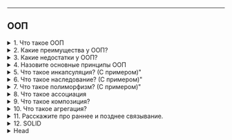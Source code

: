 
---

## ООП 

<details>
        <summary> 1. Что такое ООП</summary>

**ООП** (`объектно-ориентированное программирование`) — это парадигма программирования, 
основанная на использовании **объектов**, которые объединяют данные и **методы** для их обработки. 

Основные принципы: 
* **инкапсуляция**, 
* **наследование**, 
* **полиморфизм** и 
* **абстракция**.

```text

***** из методички *****
"ООП" - методология программирования, основанная на представлении программы в виде совокупности объектов, 
каждый из которых является экземпляром определенного класса, а классы образуют иерархию наследования.

Согласно парадигме ООП программа состоит из объектов, обменивающихся сообщениями. Объекты могут обладать состоянием, 
единственный способ изменить состояние объекта - передать ему сообщение,  в ответ на которое, 
объект может изменить собственное состояние.

Класс — это описание еще не созданного объекта, как бы общий шаблон, состоящий из полей, методов и конструктора, 
а объект – экземпляр класса, созданный на основе этого описания."
```
</details>



<details>
        <summary>2. Какие преимущества у ООП?</summary>

> **Читаемость** – код структурирован, легче понимать назначения функций.
> 
> **Быстрая разработка** – удобное создание и использование объектов.
> 
> **Масштабируемость** – проще реализовать сложный функционал.
> 
> **Минимизация дублирования** – повторяющийся код выносится в классы.

```text
***** из методички *****
 * Легко читается - не нужно выискивать в коде функции и выяснять, за что они отвечают
 * Быстро пишется - можно быстро создать сущности, с которыми должна работать программа.
 * Простота реализации большого функционала - т.к. на написание кода уходит меньше времени, 
можно гораздо быстрее создать приложение с множеством возможностей
 * Меньше повторений кода - не нужно писать однотипные функции для разных сущностей
```
</details>



<details>
        <summary>3. Какие недостатки у ООП?</summary>

> **Повышенное потребление ресурсов** – дополнительные абстракции снижают производительность.
> 
> **Сложность освоения** – требует больше времени на изучение.
> 
> **Избыточность кода** – из-за классов и объектов программа может становиться громоздкой.
> 

```text
***** из методички *****
* Меньше повторений кода - не нужно писать однотипные функции для разных сущностей
* Снижает производительность - многие вещи технически реализованы иначе, поэтому они используют больше ресурсов.
* Сложно начать - парадигма ООП сложнее функционального программирования, поэтому на старт уходит больше времени
```
</details>



<details>
        <summary>4. Назовите основные принципы ООП</summary>

> **Инкапсуляция** – скрытие деталей реализации и управление доступом.
>
> **Наследование** – создание новых классов на основе существующих.
>
> **Полиморфизм** – единый интерфейс для разных типов объектов.
>
> **Абстракция** – выделение ключевых характеристик и скрытие несущественных деталей.
> 

```text
***** из методички *****
Инкапсуляция
Наследование 
Полиморфизм
```
</details>



<details>
        <summary>5. Что такое инкапсуляция? (С примером)"</summary>

**Инкапсуляция** – объединение данных и методов, работающих с ними, в одном объекте, 
что защищает их от внешнего вмешательства и ошибок. 

Это позволяет изменять внутренности класса 
без влияния на его использование снаружи.

```text
***** из методички *****
Свойство системы, которое объединяет данные и методы, манипулирующие этими данными, 
а также защищает и то, и другое от внешнего вмешательства или неправильного использования. 

Инкапсуляция - это объединение данных и методов работы с этими данными в одной упаковке («капсуле»). 

Чтобы малейшее изменение в классе не влекло за собой изменение внешнего поведения класса
```
</details>



<details>
        <summary>6. Что такое наследование? (С примером)"</summary>

Наследование – возможность создания нового класса на основе существующего, 
при этом новый класс может наследовать его свойства и методы, расширяя или изменяя их.


```text
***** из методички *****
Свойство системы, которое позволяет описать новый класс 
на основе уже существующего с частично или полностью заимствованной функциональностью.
```
</details>



<details>
        <summary>7. Что такое полиморфизм? (С примером)"</summary>

**Полиморфизм** – способность использовать объекты с одинаковым интерфейсом, 
не зная их точного типа и внутренней структуры. Это упрощает код, 
позволяя выполнять одинаковые действия с разными объектами. 

**Полиморфизм** бывает:

* **Динамическим** (_переопределение_) – поведение объектов меняется в зависимости от их типа.
* **Статическим** (_перегрузка_) – одна функция работает с разными типами данных.
Он позволяет изменять поведение объектов, даже если они обращаются через общий интерфейс.
* 
```text
***** из методички *****
"Полиморфизм – это свойство системы использовать объекты с одинаковым интерфейсом 
без информации о типе и внутренней структуре объекта.

Преимуществом полиморфизма является то, что он помогает снижать сложность программ, 
разрешая использование одного и того же интерфейса для задания единого набора действий. 
Выбор же конкретного действия, в зависимости от ситуации, возлагается на компилятор языка программирования. 
Отсюда следует ключевая особенность полиморфизма - использование объекта производного класса, 
вместо объекта базового (потомки могут изменять родительское поведение, даже если обращение к ним 
будет производиться по ссылке родительского типа).

Полиморфизм бывает динамическим (переопределение) и статическим (перегрузка).

Полиморфная переменная, это переменная, которая может принимать значения разных типов, 
а полиморфная функция, это функция у которой хотя бы один аргумент является полиморфной переменной. 

Выделяют два вида полиморфных функций:

* ad hoc, функция ведет себя по разному для разных типов аргументов 
(например, функция draw() — рисует по разному фигуры разных типов);

* параметрический, функция ведет себя одинаково для аргументов разных типов 
(например, функция add() — одинаково кладет в контейнер элементы разных типов)."
```
</details>



<details>
        <summary>8. Что такое ассоциация</summary>

**Ассоциация** – это связь между объектами двух классов, позволяющая им взаимодействовать друг с другом. 
Объекты могут ссылаться друг на друга, но при этом остаются независимыми.

Разновидности ассоциации:

**Агрегация** – слабая связь, где один объект может существовать без другого (_например, команда и игрок_).
**Композиция** – сильная связь, где один объект не может существовать без другого (_например, дом и комнаты_).

```text
***** из методички *****
Есть два типа связи между объектами: ассоциация, которая делится на композицию и агрегацию, и наследование.
Ассоциация - обозначает связь между объектами. Например, игрок играет в определенной команде.

Ассоциация означает, что объекты двух классов могут ссылаться один на другой, 
иметь некоторую связь между друг другом. Например Менеджер может выписать Счет. 
Соответственно возникает ассоциация между Менеджером и Счетом. 
Еще пример — Преподаватель и Студент — т.е. какой-то Студент учится у какого-то Преподавателя. 
Ассоциация и есть описание связи между двумя объектами. Студент учится у Преподавателя. 
Идея достаточно простая — два объекта могут быть связаны между собой и это надо как-то описать.

http://java-course.ru/begin/relations/
```
    [ссылка](http://java-course.ru/begin/relations/")
</details>



<details>
        <summary>9. Что такое композиция?</summary>

**Композиция** – это жесткая связь между объектами, где один объект является неотъемлемой частью другого 
и не может существовать отдельно.

Главные характеристики:

* Зависимость жизненного цикла: при удалении главного объекта удаляется и зависимый.
* Полное управление: главный объект создает и контролирует подчиненный.

Пример: автомобиль и его двигатель – двигатель принадлежит конкретному автомобилю и уничтожается вместе с ним.

```text
***** из методички *****
Композиция — еще более «жесткое отношение, когда объект не только является частью другого объекта, 
но и вообще не может принадлежат еще кому-то. Например Машина и Двигатель. 
Хотя двигатель может быть и без машины, но он вряд ли сможет быть в двух или трех машинах одновременно. 
В отличии от студента, который может входить и в другие группы тоже. 

Например, в класс автомобиля содержит объект класса электрического двигателя:"
"public class ElectricEngine{ }
 
public class Car {
    ElectricEngine engine;
    public Car()
    {
        engine = new ElectricEngine();
    }
}"
При этом класс автомобиля полностью управляет жизненным циклом объекта двигателя. 
При уничтожении объекта автомобиля в области памяти вместе с ним будет уничтожен и объект двигателя. 
И в этом плане объект автомобиля является главным, а объект двигателя - зависимой.
```
</details>



<details>
        <summary>10. Что такое агрегация?</summary>

**Агрегация** – это слабая связь между объектами, где один объект может существовать независимо от другого.

Главные особенности:

* Отношение "имеет" (_HAS-A_), но без жесткой зависимости.
* Зависимый объект может принадлежать нескольким владельцам или существовать отдельно.

Пример: университет и студенты – студент может учиться в университете, но остается самостоятельной сущностью.

```text
***** из методички *****
Агрегация определяет отношение HAS A, но связь слабее чем в композиции, т.к. обьекты равноправны.
```
</details>



<details>
        <summary>11. Расскажите про раннее и позднее связывание.</summary>

**Раннее и позднее связывание** относятся к моменту, когда устанавливается связь 
между вызовом метода и его реализацией.

* **Раннее связывание** (_early binding_) – происходит на этапе `компиляции`. Метод известен компилятору, и связь с ним устанавливается заранее. Применяется для статических, приватных и финальных методов, а также перегрузок.
* **Позднее связывание** (_late binding_) – устанавливается во время `выполнения` программы. 
Компилятор не может заранее определить, какой метод будет вызван. 
Это используется для переопределенных методов, а также через рефлексию.

При раннем связывании используется тип переменной, а при позднем — конкретный объект.

```text
***** из методички *****
Связывание есть наличие связи между вызываемым методом программы и написанным кодом.

Ранее связывание
Если метод известен компилятору, то происходит ранее связывание на этапе компиляции (early binding), 
также называют статическим связыванием.

Позднее связывание (late binding) - вызов метода возможен только во время выполнения, 
т.к. у компилятора нет информации, чтобы проверить корректность такого вызова. 
В java это возможно при помощи рефлексии.

Статическое связывание используется для final, перегруженных, приватных, статических методов, 
в то время как динамическое связывание используется для разрешения переопределенных методов. 
Все абстрактные методы разрешаются при помощи динамического связывания.

В случае статического связывания используются не конкретные объекты, а информация о типе, 
то есть используется тип ссылочной переменной. 
С другой стороны, при динамическом связывании для нахождения нужного метода используется конкретный объект.
```
</details>



<details>
        <summary>12. SOLID</summary>

> **SOLID** – акроним, представляющий пять принципов объектно-ориентированного проектирования:
>
> * **S (Single Responsibility Principle)** – принцип единственной ответственности: класс должен решать 
только одну задачу, что облегчает модификацию и тестирование.
> 
> * **O (Open/Closed Principle)** – принцип открытости/закрытости: классы должны быть открыты 
для расширения, но закрыты для модификации.
> 
> * **L (Liskov Substitution Principle)** – принцип подстановки Барбары Лисков: объекты наследников 
должны заменять объекты базового класса без изменения поведения программы.
> * **I (Interface Segregation Principle)** – принцип разделения интерфейса: лучше использовать 
несколько специализированных интерфейсов, чем один универсальный.
> 
> * **D (Dependency Inversion Principle)** – принцип инверсии зависимостей: модули должны зависеть 
от абстракций, а не от конкретных реализаций.
> 

Эти принципы помогают создавать гибкий, расширяемый и легко поддерживаемый код.

```text
***** из методички *****
SOLID — это акроним, образованный из заглавных букв первых пяти принципов ООП и проектирования. 

S(Single Responsibility Principle) - принцип единственной ответственности - каждый класс выполняет лишь одну 
задачу. 
Легкая модификация в будущем, простое тестирование, класс не имеет зависимостей на другие классы.

O(Open Closed Principle) - принцип открытости/закрытости - программные сущности открыты для расширения 
и закрыты для модификации.
Чтобы не сломать логику в классе-родителе, мы унаследуемся от него и реализуем что-то своё, 
и используем свой класс.

L(Liskov’s Substitution Principle) - принцип подстановки барбары лисков -  объекты в программе 
можно заменить их наследниками без изменения свойств программы.

I(Interface Segregation Principle) - принцип разделения интерфейса - много специализированных 
интерфейсов лучше, чем один общий

D(Dependency Inversion Principle) - принцип инверсии зависимостей - зависимость на абстракциях. 
Модули верхних уровней не должны зависеть от модулей нижних уровней. Оба типа модулей должны 
зависеть от абстракций.
Абстракции не должны зависеть от деталей. Детали должны зависеть от абстракций.

Использование: Создание интерфейсов и их реализаций. Пример: терминал оплаты(абстракция) 
и разные карты оплаты.
```
</details>













<details>
        <summary>Head</summary>

```text
***** из методички *****
```
</details>
